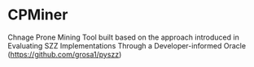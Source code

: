 # CPMiner
Chnage Prone Mining Tool built based on the approach introduced in Evaluating SZZ Implementations Through a Developer-informed Oracle (https://github.com/grosa1/pyszz)
